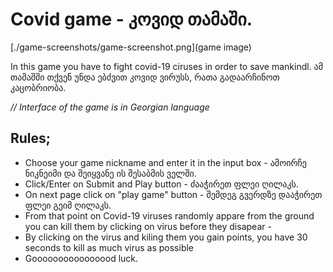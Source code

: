 # Covid game - კოვიდ თამაში.
[./game-screenshots/game-screenshot.png](game image)

In this game you have to fight covid-19 ciruses in order to save mankindl.
ამ თამაშში თქვენ უნდა ებძვით კოვიდ ვირუსს, რათა გადაარჩინოთ კაცობრიობა.

_// Interface of the game is in Georgian language_ 

## Rules;
 - Choose your game nickname and enter it in the input box - ამოირჩე ნიკნეიმი და შეიყვანე ის შესაბმის ველში.
 - Click/Enter on Submit and Play button - ძააჭირეთ ფლეი ღილაკს.
 - On next page click on "play game" button - შემდეგ გვერდზე დააჭირეთ ფლეი გეიმ ღილაკს. 
 - From that point on Covid-19 viruses randomly appare from the ground you can kill them by clicking on virus before they disapear - 
 - By clicking on the virus and kiling them you gain points, you have 30 seconds to kill as much virus as possible
 - Goooooooooooooood luck. 


